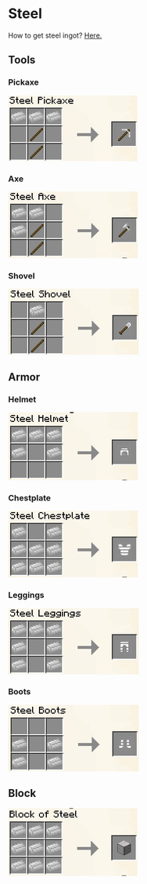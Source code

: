 # Steel

How to get steel ingot? [Here.](how-to-get-them.md)

## Tools

### Pickaxe

![](<../../../../.gitbook/assets/image (40).png>)

### Axe

![](<../../../../.gitbook/assets/image (4).png>)

### Shovel

![](<../../../../.gitbook/assets/image (84).png>)



## Armor

### Helmet

![](<../../../../.gitbook/assets/image (173).png>)

### Chestplate

![](<../../../../.gitbook/assets/image (25).png>)

### Leggings

![](<../../../../.gitbook/assets/image (92) (1).png>)

### Boots

![](<../../../../.gitbook/assets/image (63).png>)



## Block

![](<../../../../.gitbook/assets/image (88) (1).png>)
